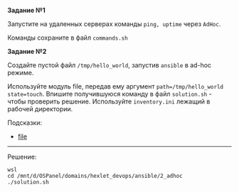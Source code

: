 **Задание №1**

Запустите на удаленных серверах команды ``ping, uptime`` через ``AdHoc``.

Команды сохраните в файл ``commands.sh``

**Задание №2**

Создайте пустой файл ``/tmp/hello_world``, запустив ``ansible`` в ad-hoc режиме.

Используйте модуль file, передав ему аргумент ``path=/tmp/hello_world state=touch``. 
Впишите получившуюся команду в файл ``solution.sh`` - чтобы проверить решение. 
Используйте ``inventory.ini`` лежащий в рабочей директории.

Подсказки:
- [file](https://docs.ansible.com/ansible/latest/collections/ansible/builtin/file_module.html)

----------------

Решение:
```
wsl
cd /mnt/d/OSPanel/domains/hexlet_devops/ansible/2_adhoc
./solution.sh
```